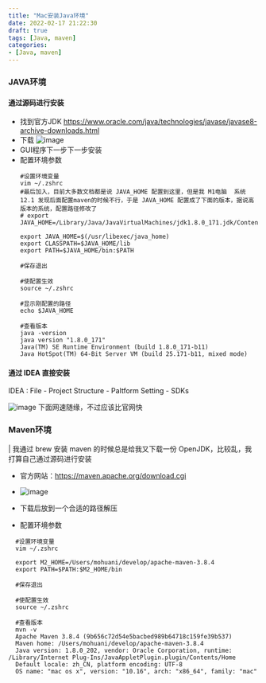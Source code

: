 ```yaml
---
title: "Mac安装Java环境"
date: 2022-02-17 21:22:30
draft: true
tags: [Java, maven]
categories:
- [Java, maven]
---
```



### JAVA环境

#### 通过源码进行安装
- 找到官方JDK   https://www.oracle.com/java/technologies/javase/javase8-archive-downloads.html
- 下载  ![image](https://user-images.githubusercontent.com/21000558/154419845-afc08cc1-2504-4c1e-a351-da4bc656f179.png)
- GUI程序下一步下一步安装
- 配置环境参数
    ```shell
    #设置环境变量
    vim ~/.zshrc 
    #最后加入，目前大多数文档都是说 JAVA_HOME 配置到这里，但是我 M1电脑  系统 12.1 发现后面配置maven的时候不行，于是 JAVA_HOME 配置成了下面的版本，据说高版本的系统，配置路径修改了
    # export JAVA_HOME=/Library/Java/JavaVirtualMachines/jdk1.8.0_171.jdk/Contents/Home 
    
    export JAVA_HOME=$(/usr/libexec/java_home)
    export CLASSPATH=$JAVA_HOME/lib
    export PATH=$JAVA_HOME/bin:$PATH

    #保存退出

    #使配置生效 
    source ~/.zshrc

    #显示刚配置的路径
    echo $JAVA_HOME 

    #查看版本
    java -version
    java version "1.8.0_171"
    Java(TM) SE Runtime Environment (build 1.8.0_171-b11)
    Java HotSpot(TM) 64-Bit Server VM (build 25.171-b11, mixed mode)

    ```
#### 通过 IDEA 直接安装

IDEA :  File - Project Structure - Paltform Setting - SDKs

![image](https://user-images.githubusercontent.com/21000558/154421260-4749a981-309f-4b99-ac87-9d683c4174fb.png)
下面网速随缘，不过应该比官网快


### Maven环境

| 我通过 brew 安装 maven 的时候总是给我又下载一份 OpenJDK，比较乱，我打算自己通过源码进行安装


 - 官方网站：https://maven.apache.org/download.cgi
 - ![image](https://user-images.githubusercontent.com/21000558/154421706-9c276602-82b6-4921-93d1-f392e8a0498c.png)
 - 下载后放到一个合适的路径解压


- 配置环境参数

```shell
  #设置环境变量
  vim ~/.zshrc 

  export M2_HOME=/Users/mohuani/develop/apache-maven-3.8.4
  export PATH=$PATH:$M2_HOME/bin

  #保存退出

  #使配置生效 
  source ~/.zshrc

  #查看版本
  mvn -v
  Apache Maven 3.8.4 (9b656c72d54e5bacbed989b64718c159fe39b537)
  Maven home: /Users/mohuani/develop/apache-maven-3.8.4
  Java version: 1.8.0_202, vendor: Oracle Corporation, runtime: /Library/Internet Plug-Ins/JavaAppletPlugin.plugin/Contents/Home
  Default locale: zh_CN, platform encoding: UTF-8
  OS name: "mac os x", version: "10.16", arch: "x86_64", family: "mac"

```
















